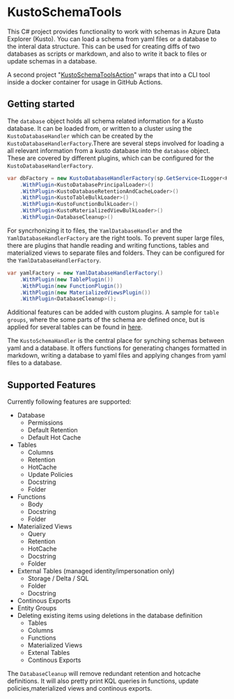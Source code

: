 # KustoSchemaTools

This C# project provides functionality to work with schemas in Azure Data Explorer (Kusto). You can load a schema from yaml files or a database to the interal data structure. This can be used for creating diffs of two databases as scripts or markdown, and also to write it back to files or update schemas in a database.

A second project "[KustoSchemaToolsAction](https://github.com/github/KustoSchemaToolsAction)" wraps that into a CLI tool inside a docker container for usage in GitHub Actions.

## Getting started

The `database` object holds all schema related information for a Kusto database. It can be loaded from, or written to a cluster using the `KustoDatabaseHandler` which can be created by the `KustoDatabaseHandlerFactory`.There are several steps involved for loading a all relevant information from a kusto database into the `database` object. These are covered by different plugins, which can be configured for the `KustoDatabaseHandlerFactory`. 

```csharp
var dbFactory = new KustoDatabaseHandlerFactory(sp.GetService<ILogger<KustoDatabaseHandler>>())
    .WithPlugin<KustoDatabasePrincipalLoader>()
    .WithPlugin<KustoDatabaseRetentionAndCacheLoader>()
    .WithPlugin<KustoTableBulkLoader>()
    .WithPlugin<KustoFunctionBulkLoader>()
    .WithPlugin<KustoMaterializedViewBulkLoader>()
    .WithPlugin<DatabaseCleanup>()
```



 For syncrhonizing it to files, the `YamlDatabaseHandler` and the `YamlDatabaseHandlerFactory` are the right tools. To prevent super large files, there are plugins that handle reading and writing functions, tables and materialized views to separate files and folders. They can be configured for the `YamlDatabaseHandlerFactory`.

```csharp
var yamlFactory = new YamlDatabaseHandlerFactory()
    .WithPlugin(new TablePlugin())
    .WithPlugin(new FunctionPlugin())
    .WithPlugin(new MaterializedViewsPlugin())
    .WithPlugin<DatabaseCleanup>();
```

Additional features can be added with custom plugins. A sample for `table groups`, where the some parts of the schema are defined once, but is applied for several tables can be found in [here](https://github.com/github/KustoSchemaToolsAction/blob/main/KustoSchemaCLI/Plugins/TableGroupPlugin.cs).

The `KustoSchemaHandler` is the central place for synching schemas between yaml and a database. It offers functions for generating changes formatted in markdown, writing a database to yaml files and applying changes from yaml files to a database.

## Supported Features

Currently following features are supported:

* Database
    * Permissions
    * Default Retention
    * Default Hot Cache
* Tables
    * Columns
    * Retention
    * HotCache
    * Update Policies
    * Docstring
    * Folder
* Functions
    * Body
    * Docstring
    * Folder
* Materialized Views
    * Query
    * Retention
    * HotCache
    * Docstring
    * Folder
* External Tables (managed identity/impersonation only)
    * Storage / Delta / SQL
    * Folder
    * Docstring
* Continous Exports
* Entity Groups
* Deleting existing items using deletions in the database definition
    * Tables
    * Columns
    * Functions
    * Materialized Views
    * Extenal Tables
    * Continous Exports

The `DatabaseCleanup` will remove redundant retention and hotcache definitions. It will also pretty print KQL queries in functions, update policies,materialized views and continous exports.
